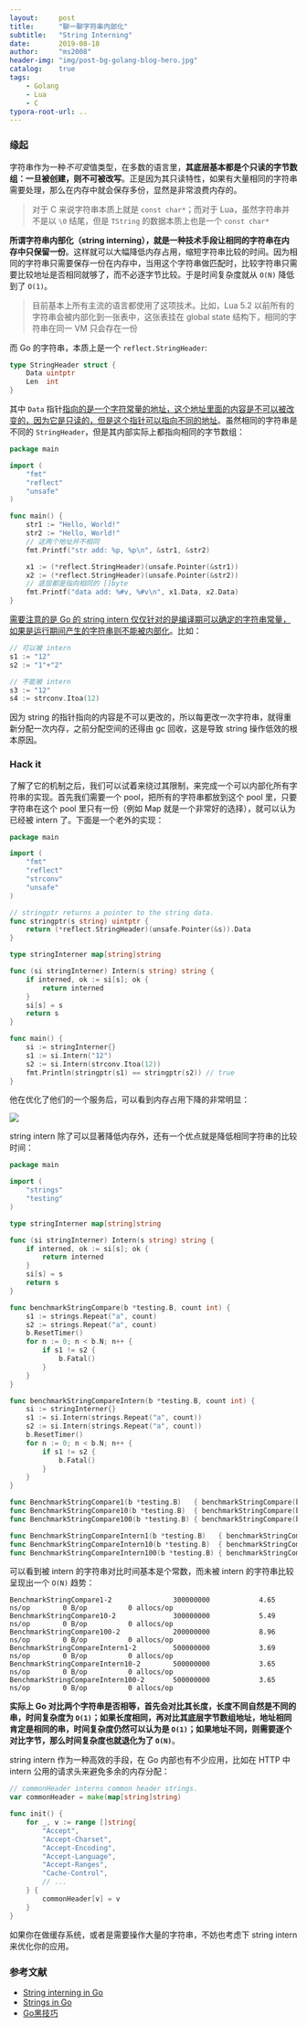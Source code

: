 ```yaml
---
layout:     post
title:      "聊一聊字符串内部化"
subtitle:   "String Interning"
date:       2019-08-18
author:     "ms2008"
header-img: "img/post-bg-golang-blog-hero.jpg"
catalog:    true
tags:
    - Golang
    - Lua
    - C
typora-root-url: ..
---
```


### 缘起

字符串作为一种*不可变*值类型，在多数的语言里，**其底层基本都是个只读的字节数组：一旦被创建，则不可被改写**。正是因为其只读特性，如果有大量相同的字符串需要处理，那么在内存中就会保存多份，显然是非常浪费内存的。

> 对于 C 来说字符串本质上就是 `const char*`；而对于 Lua，虽然字符串并不是以 `\0` 结尾，但是 `TString` 的数据本质上也是一个 `const char*`

**所谓字符串内部化（string interning），就是一种技术手段让相同的字符串在内存中只保留一份**。这样就可以大幅降低内存占用，缩短字符串比较的时间。因为相同的字符串只需要保存一份在内存中，当用这个字符串做匹配时，比较字符串只需要比较地址是否相同就够了，而不必逐字节比较。于是时间复杂度就从 `O(N)` 降低到了 `O(1)`。

> 目前基本上所有主流的语言都使用了这项技术。比如，Lua 5.2 以前所有的字符串会被内部化到一张表中，这张表挂在 global state 结构下，相同的字符串在同一 VM 只会存在一份

而 Go 的字符串，本质上是一个 `reflect.StringHeader`:

```go
type StringHeader struct {
	Data uintptr
	Len  int
}
```

其中 `Data` 指针<u>指向的是一个字符常量的地址，这个地址里面的内容是不可以被改变的，因为它是只读的，但是这个指针可以指向不同的地址</u>。虽然相同的字符串是不同的 `StringHeader`，但是其内部实际上都指向相同的字节数组：

```go
package main

import (
	"fmt"
	"reflect"
	"unsafe"
)

func main() {
	str1 := "Hello, World!"
	str2 := "Hello, World!"
	// 这两个地址并不相同
	fmt.Printf("str add: %p, %p\n", &str1, &str2)

	x1 := (*reflect.StringHeader)(unsafe.Pointer(&str1))
	x2 := (*reflect.StringHeader)(unsafe.Pointer(&str2))
	// 底层都是指向相同的 []byte
	fmt.Printf("data add: %#v, %#v\n", x1.Data, x2.Data)
}
```

<u>需要注意的是 Go 的 string intern 仅仅针对的是编译期可以确定的字符串常量，如果是运行期间产生的字符串则不能被内部化</u>。比如：

```go
// 可以被 intern
s1 := "12"
s2 := "1"+"2"

// 不能被 intern
s3 := "12"
s4 := strconv.Itoa(12)
```

因为 string 的指针指向的内容是不可以更改的，所以每更改一次字符串，就得重新分配一次内存，之前分配空间的还得由 gc 回收，这是导致 string 操作低效的根本原因。

### Hack it

了解了它的机制之后，我们可以试着来绕过其限制，来完成一个可以内部化所有字符串的实现。首先我们需要一个 pool，把所有的字符串都放到这个 pool 里，只要字符串在这个 pool 里只有一份（例如 Map 就是一个非常好的选择），就可以认为已经被 intern 了。下面是一个老外的实现：

```go
package main

import (
	"fmt"
	"reflect"
	"strconv"
	"unsafe"
)

// stringptr returns a pointer to the string data.
func stringptr(s string) uintptr {
	return (*reflect.StringHeader)(unsafe.Pointer(&s)).Data
}

type stringInterner map[string]string

func (si stringInterner) Intern(s string) string {
	if interned, ok := si[s]; ok {
		return interned
	}
	si[s] = s
	return s
}

func main() {
	si := stringInterner{}
	s1 := si.Intern("12")
	s2 := si.Intern(strconv.Itoa(12))
	fmt.Println(stringptr(s1) == stringptr(s2)) // true
}
```

他在优化了他们的一个服务后，可以看到内存占用下降的非常明显：

![](/img/in-post/string-interning-mem.png)

string intern 除了可以显著降低内存外，还有一个优点就是降低相同字符串的比较时间：

```go
package main

import (
	"strings"
	"testing"
)

type stringInterner map[string]string

func (si stringInterner) Intern(s string) string {
	if interned, ok := si[s]; ok {
		return interned
	}
	si[s] = s
	return s
}

func benchmarkStringCompare(b *testing.B, count int) {
	s1 := strings.Repeat("a", count)
	s2 := strings.Repeat("a", count)
	b.ResetTimer()
	for n := 0; n < b.N; n++ {
		if s1 != s2 {
			b.Fatal()
		}
	}
}

func benchmarkStringCompareIntern(b *testing.B, count int) {
	si := stringInterner{}
	s1 := si.Intern(strings.Repeat("a", count))
	s2 := si.Intern(strings.Repeat("a", count))
	b.ResetTimer()
	for n := 0; n < b.N; n++ {
		if s1 != s2 {
			b.Fatal()
		}
	}
}

func BenchmarkStringCompare1(b *testing.B)   { benchmarkStringCompare(b, 1) }
func BenchmarkStringCompare10(b *testing.B)  { benchmarkStringCompare(b, 10) }
func BenchmarkStringCompare100(b *testing.B) { benchmarkStringCompare(b, 100) }

func BenchmarkStringCompareIntern1(b *testing.B)   { benchmarkStringCompareIntern(b, 1) }
func BenchmarkStringCompareIntern10(b *testing.B)  { benchmarkStringCompareIntern(b, 10) }
func BenchmarkStringCompareIntern100(b *testing.B) { benchmarkStringCompareIntern(b, 100) }
```

可以看到被 intern 的字符串对比时间基本是个常数，而未被 intern 的字符串比较呈现出一个 `O(N)` 趋势：

```
BenchmarkStringCompare1-2           	300000000	         4.65 ns/op	       0 B/op	       0 allocs/op
BenchmarkStringCompare10-2          	300000000	         5.49 ns/op	       0 B/op	       0 allocs/op
BenchmarkStringCompare100-2         	200000000	         8.96 ns/op	       0 B/op	       0 allocs/op
BenchmarkStringCompareIntern1-2     	500000000	         3.69 ns/op	       0 B/op	       0 allocs/op
BenchmarkStringCompareIntern10-2    	500000000	         3.65 ns/op	       0 B/op	       0 allocs/op
BenchmarkStringCompareIntern100-2   	500000000	         3.65 ns/op	       0 B/op	       0 allocs/op
```

**实际上 Go 对比两个字符串是否相等，首先会对比其长度，长度不同自然是不同的串，时间复杂度为 `O(1)`；如果长度相同，再对比其底层字节数组地址，地址相同肯定是相同的串，时间复杂度仍然可以认为是 `O(1)`；如果地址不同，则需要逐个对比字节，那么时间复杂度也就退化为了 `O(N)`**。

string intern 作为一种高效的手段，在 Go 内部也有不少应用，比如在 HTTP 中 intern 公用的请求头来避免多余的内存分配：

```go
// commonHeader interns common header strings.
var commonHeader = make(map[string]string)

func init() {
	for _, v := range []string{
		"Accept",
		"Accept-Charset",
		"Accept-Encoding",
		"Accept-Language",
		"Accept-Ranges",
		"Cache-Control",
		// ...
	} {
		commonHeader[v] = v
	}
}
```

如果你在做缓存系统，或者是需要操作大量的字符串，不妨也考虑下 string intern 来优化你的应用。

### 参考文献

- [String interning in Go][1]
- [Strings in Go][3]
- [Go黑技巧][2]

[1]: https://artem.krylysov.com/blog/2018/12/12/string-interning-in-go/
[2]: https://lihaoquan.me/2016/11/19/go-magic.html
[3]: https://go101.org/article/string.html
